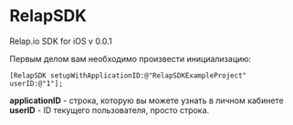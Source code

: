 # RelapSDK
Relap.io SDK for iOS v 0.0.1

Первым делом вам необходимо произвести инициализацию:

    [RelapSDK setupWithApplicationID:@"RelapSDKExampleProject" userID:@"1"];

<b>applicationID</b> - строка, которую вы можете узнать в личном кабинете<br/>
<b>userID</b> - ID текущего пользователя, просто строка.

